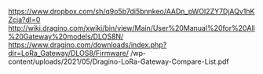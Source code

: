 https://www.dropbox.com/sh/q9o5b7di5bnnkeo/AADn_pWOI2ZY7DjAQv1hKZcja?dl=0
http://wiki.dragino.com/xwiki/bin/view/Main/User%20Manual%20for%20All%20Gateway%20models/DLOS8N/
https://www.dragino.com/downloads/index.php?dir=LoRa_Gateway/DLOS8/Firmware/
/wp-content/uploads/2021/05/Dragino-LoRa-Gateway-Compare-List.pdf

